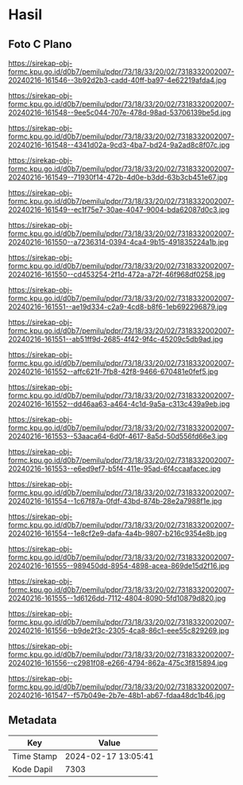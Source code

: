 # Hasil

## Foto C Plano

https://sirekap-obj-formc.kpu.go.id/d0b7/pemilu/pdpr/73/18/33/20/02/7318332002007-20240216-161546--3b92d2b3-cadd-40ff-ba97-4e62219afda4.jpg

https://sirekap-obj-formc.kpu.go.id/d0b7/pemilu/pdpr/73/18/33/20/02/7318332002007-20240216-161548--9ee5c044-707e-478d-98ad-53706139be5d.jpg

https://sirekap-obj-formc.kpu.go.id/d0b7/pemilu/pdpr/73/18/33/20/02/7318332002007-20240216-161548--4341d02a-9cd3-4ba7-bd24-9a2ad8c8f07c.jpg

https://sirekap-obj-formc.kpu.go.id/d0b7/pemilu/pdpr/73/18/33/20/02/7318332002007-20240216-161549--71930f14-472b-4d0e-b3dd-63b3cb451e67.jpg

https://sirekap-obj-formc.kpu.go.id/d0b7/pemilu/pdpr/73/18/33/20/02/7318332002007-20240216-161549--ec1f75e7-30ae-4047-9004-bda62087d0c3.jpg

https://sirekap-obj-formc.kpu.go.id/d0b7/pemilu/pdpr/73/18/33/20/02/7318332002007-20240216-161550--a7236314-0394-4ca4-9b15-491835224a1b.jpg

https://sirekap-obj-formc.kpu.go.id/d0b7/pemilu/pdpr/73/18/33/20/02/7318332002007-20240216-161550--cd453254-2f1d-472a-a72f-46f968df0258.jpg

https://sirekap-obj-formc.kpu.go.id/d0b7/pemilu/pdpr/73/18/33/20/02/7318332002007-20240216-161551--ae19d334-c2a9-4cd8-b8f6-1eb692296879.jpg

https://sirekap-obj-formc.kpu.go.id/d0b7/pemilu/pdpr/73/18/33/20/02/7318332002007-20240216-161551--ab51ff9d-2685-4f42-9f4c-45209c5db9ad.jpg

https://sirekap-obj-formc.kpu.go.id/d0b7/pemilu/pdpr/73/18/33/20/02/7318332002007-20240216-161552--affc621f-7fb8-42f8-9466-670481e0fef5.jpg

https://sirekap-obj-formc.kpu.go.id/d0b7/pemilu/pdpr/73/18/33/20/02/7318332002007-20240216-161552--dd46aa63-a464-4c1d-9a5a-c313c439a9eb.jpg

https://sirekap-obj-formc.kpu.go.id/d0b7/pemilu/pdpr/73/18/33/20/02/7318332002007-20240216-161553--53aaca64-6d0f-4617-8a5d-50d556fd66e3.jpg

https://sirekap-obj-formc.kpu.go.id/d0b7/pemilu/pdpr/73/18/33/20/02/7318332002007-20240216-161553--e6ed9ef7-b5f4-411e-95ad-6f4ccaafacec.jpg

https://sirekap-obj-formc.kpu.go.id/d0b7/pemilu/pdpr/73/18/33/20/02/7318332002007-20240216-161554--1c67f87a-0fdf-43bd-874b-28e2a7988f1e.jpg

https://sirekap-obj-formc.kpu.go.id/d0b7/pemilu/pdpr/73/18/33/20/02/7318332002007-20240216-161554--1e8cf2e9-dafa-4a4b-9807-b216c9354e8b.jpg

https://sirekap-obj-formc.kpu.go.id/d0b7/pemilu/pdpr/73/18/33/20/02/7318332002007-20240216-161555--989450dd-8954-4898-acea-869de15d2f16.jpg

https://sirekap-obj-formc.kpu.go.id/d0b7/pemilu/pdpr/73/18/33/20/02/7318332002007-20240216-161555--1d6126dd-7112-4804-8090-5fd10879d820.jpg

https://sirekap-obj-formc.kpu.go.id/d0b7/pemilu/pdpr/73/18/33/20/02/7318332002007-20240216-161556--b9de2f3c-2305-4ca8-86c1-eee55c829269.jpg

https://sirekap-obj-formc.kpu.go.id/d0b7/pemilu/pdpr/73/18/33/20/02/7318332002007-20240216-161556--c2981f08-e266-4794-862a-475c3f815894.jpg

https://sirekap-obj-formc.kpu.go.id/d0b7/pemilu/pdpr/73/18/33/20/02/7318332002007-20240216-161547--f57b049e-2b7e-48b1-ab67-fdaa48dc1b46.jpg


## Metadata

| Key        | Value               |
| ---------- | ------------------- |
| Time Stamp | 2024-02-17 13:05:41 |
| Kode Dapil | 7303                |



